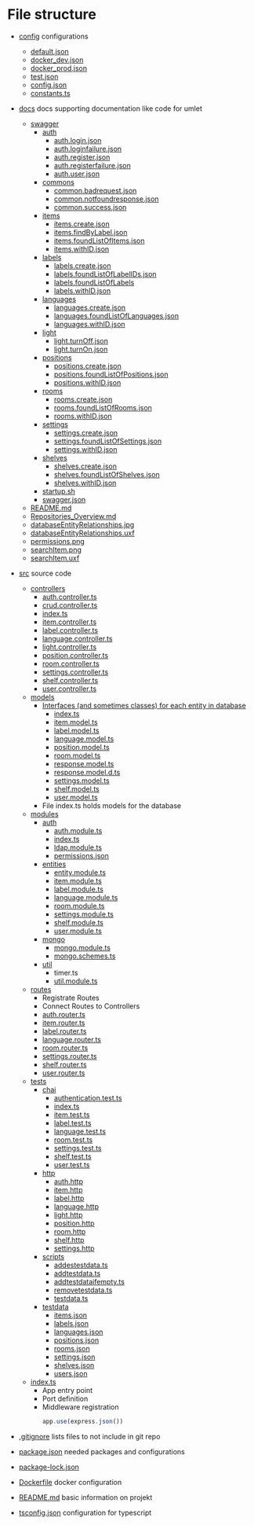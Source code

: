 # File structure

* [config](https://github.com/PBL-Pick-By-Light/BE-Backend/tree/main/config) configurations
  * [default.json](https://github.com/PBL-Pick-By-Light/BE-Backend/tree/main/config/default.json)
  * [docker_dev.json](https://github.com/PBL-Pick-By-Light/BE-Backend/tree/main/config/docker_dev.json)
  * [docker_prod.json](https://github.com/PBL-Pick-By-Light/BE-Backend/tree/main/config/docker_prod.json)
  * [test.json](https://github.com/PBL-Pick-By-Light/BE-Backend/tree/main/config/test.json)
  * [config.json](https://github.com/PBL-Pick-By-Light/BE-Backend/blob/development/src/config/config.json)
  * [constants.ts](https://github.com/PBL-Pick-By-Light/BE-Backend/blob/development/src/config/constants.ts)
* [docs](https://github.com/PBL-Pick-By-Light/BE-Backend/tree/main/docs) docs supporting documentation like code for umlet
  * [swagger](https://github.com/PBL-Pick-By-Light/BE-Backend/tree/main/docs/swagger)
    * [auth](https://github.com/PBL-Pick-By-Light/BE-Backend/tree/main/docs/swagger/auth)
      * [auth.login.json](https://github.com/PBL-Pick-By-Light/BE-Backend/tree/main/docs/swagger/auth/auth.login.json)
      * [auth.loginfailure.json](https://github.com/PBL-Pick-By-Light/BE-Backend/tree/main/docs/swagger/auth/auth.loginfailure.json)
      * [auth.register.json](https://github.com/PBL-Pick-By-Light/BE-Backend/tree/main/docs/swagger/auth/auth.register.json)
      * [auth.registerfailure.json](https://github.com/PBL-Pick-By-Light/BE-Backend/tree/main/docs/swagger/auth/auth.registerfailure.json)
      * [auth.user.json](https://github.com/PBL-Pick-By-Light/BE-Backend/tree/main/docs/swagger/auth/auth.user.json)
    * [commons](https://github.com/PBL-Pick-By-Light/BE-Backend/tree/main/docs/swagger/commons)
      * [common.badrequest.json](https://github.com/PBL-Pick-By-Light/BE-Backend/tree/main/docs/swagger/commons/common.badrequest.json)
      * [common.notfoundresponse.json](https://github.com/PBL-Pick-By-Light/BE-Backend/tree/main/docs/swagger/commons/common.notfoundresponse.json)
      * [common.success.json](https://github.com/PBL-Pick-By-Light/BE-Backend/tree/main/docs/swagger/commons/common.success.json)
    * [items](https://github.com/PBL-Pick-By-Light/BE-Backend/tree/main/docs/swagger/items)
      * [items.create.json](https://github.com/PBL-Pick-By-Light/BE-Backend/tree/main/docs/swagger/items/items.create.json)
      * [items.findByLabel.json](https://github.com/PBL-Pick-By-Light/BE-Backend/tree/main/docs/swagger/items/items.findByLabel.json)
      * [items.foundListOfItems.json](https://github.com/PBL-Pick-By-Light/BE-Backend/tree/main/docs/swagger/items/items.foundListOfItems.json)
      * [items.withID.json](https://github.com/PBL-Pick-By-Light/BE-Backend/tree/main/docs/swagger/items/items.withID.json)
    * [labels](https://github.com/PBL-Pick-By-Light/BE-Backend/tree/main/docs/swagger/labels)
      * [labels.create.json](https://github.com/PBL-Pick-By-Light/BE-Backend/tree/main/docs/swagger/labels/labels.create.json)
      * [labels.foundListOfLabelIDs.json](https://github.com/PBL-Pick-By-Light/BE-Backend/tree/main/docs/swagger/labels/labels.foundListOfLabelIDs.json)
      * [labels.foundListOfLabels](https://github.com/PBL-Pick-By-Light/BE-Backend/tree/main/docs/swagger/labels/labels.foundListOfLabels)
      * [labels.withID.json](https://github.com/PBL-Pick-By-Light/BE-Backend/tree/main/docs/swagger/labels/labels.withID.json)
    * [languages](https://github.com/PBL-Pick-By-Light/BE-Backend/tree/main/docs/swagger/languages)
      * [languages.create.json](https://github.com/PBL-Pick-By-Light/BE-Backend/tree/main/docs/swagger/languages/languages.create.json)
      * [languages.foundListOfLanguages.json](https://github.com/PBL-Pick-By-Light/BE-Backend/tree/main/docs/swagger/languages/languages.foundListOfLanguages.json)
      * [languages.withID.json](https://github.com/PBL-Pick-By-Light/BE-Backend/tree/main/docs/swagger/languages/languages.withID.json)
    * [light](https://github.com/PBL-Pick-By-Light/BE-Backend/tree/main/docs/swagger/light)
      * [light.turnOff.json](https://github.com/PBL-Pick-By-Light/BE-Backend/tree/main/docs/swagger/light/light.turnOff.json)
      * [light.turnOn.json](https://github.com/PBL-Pick-By-Light/BE-Backend/tree/main/docs/swagger/light/light.turnOn.json)
    * [positions](https://github.com/PBL-Pick-By-Light/BE-Backend/tree/main/docs/swagger/positions)
      * [positions.create.json](https://github.com/PBL-Pick-By-Light/BE-Backend/tree/main/docs/swagger/positions/positions.create.json)
      * [positions.foundListOfPositions.json](https://github.com/PBL-Pick-By-Light/BE-Backend/tree/main/docs/swagger/positions/positions.foundListOfPositions.json)
      * [positions.withID.json](https://github.com/PBL-Pick-By-Light/BE-Backend/tree/main/docs/swagger/positions/positions.withID.json)
    * [rooms](https://github.com/PBL-Pick-By-Light/BE-Backend/tree/main/docs/swagger/rooms)
      * [rooms.create.json](https://github.com/PBL-Pick-By-Light/BE-Backend/tree/main/docs/swagger/rooms/rooms.create.json)
      * [rooms.foundListOfRooms.json](https://github.com/PBL-Pick-By-Light/BE-Backend/tree/main/docs/swagger/rooms/rooms.foundListOfRooms.json)
      * [rooms.withID.json](https://github.com/PBL-Pick-By-Light/BE-Backend/tree/main/docs/swagger/rooms/rooms.withID.json)
    * [settings](https://github.com/PBL-Pick-By-Light/BE-Backend/tree/main/docs/swagger/settings)
      * [settings.create.json](https://github.com/PBL-Pick-By-Light/BE-Backend/tree/main/docs/swagger/settings/settings.create.json)
      * [settings.foundListOfSettings.json](https://github.com/PBL-Pick-By-Light/BE-Backend/tree/main/docs/swagger/settings/settings.foundListOfSettings.json)
      * [settings.withID.json](https://github.com/PBL-Pick-By-Light/BE-Backend/tree/main/docs/swagger/settings/settings.withID.json) 
    * [shelves](https://github.com/PBL-Pick-By-Light/BE-Backend/tree/main/docs/swagger/shelves)
      * [shelves.create.json](https://github.com/PBL-Pick-By-Light/BE-Backend/tree/main/docs/swagger/shelves/shelves.create.json)
      * [shelves.foundListOfShelves.json](https://github.com/PBL-Pick-By-Light/BE-Backend/tree/main/docs/swagger/shelves/shelves.foundListOfShelves.json)
      * [shelves.withID.json](https://github.com/PBL-Pick-By-Light/BE-Backend/tree/main/docs/swagger/shelves/shelves.withID.json)
    * [startup.sh](https://github.com/PBL-Pick-By-Light/BE-Backend/tree/main/docs/swagger/startup.sh)
    * [swagger.json](https://github.com/PBL-Pick-By-Light/BE-Backend/tree/main/docs/swagger/swagger.json)
  * [README.md](https://github.com/PBL-Pick-By-Light/BE-Backend/blob/development/docs/README.md)
  * [Repositories_Overview.md](https://github.com/PBL-Pick-By-Light/BE-Backend/blob/development/docs/Repositories_Overview.md)
  * [databaseEntityRelationships.jpg](https://github.com/PBL-Pick-By-Light/BE-Backend/blob/development/docs/databaseEntityRelationships.jpg)
  * [databaseEntityRelationships.uxf](https://github.com/PBL-Pick-By-Light/BE-Backend/tree/main/docs/wiki/images/databaseEntityRelationships.uxf)
  * [permissions.png](https://github.com/PBL-Pick-By-Light/BE-Backend/blob/development/docs/permissions.png)
  * [searchItem.png](https://github.com/PBL-Pick-By-Light/BE-Backend/blob/development/docs/searchItem.png)
  * [searchItem.uxf](https://github.com/PBL-Pick-By-Light/BE-Backend/tree/main/docs/wiki/images/searchItem.uxf)
* [src](https://github.com/PBL-Pick-By-Light/BE-Backend/tree/main/src) source code
  
  * [controllers](https://github.com/PBL-Pick-By-Light/BE-Backend/tree/main/src/controllers)
      * [auth.controller.ts](https://github.com/PBL-Pick-By-Light/BE-Backend/blob/development/src/controllers/auth.controller.ts)
      * [crud.controller.ts](https://github.com/PBL-Pick-By-Light/BE-Backend/blob/development/src/controllers/crud.controller.ts)
      * [index.ts](https://github.com/PBL-Pick-By-Light/BE-Backend/blob/development/src/controllers/index.ts)
      * [item.controller.ts](https://github.com/PBL-Pick-By-Light/BE-Backend/blob/development/src/controllers/item.controller.ts)
      * [label.controller.ts](https://github.com/PBL-Pick-By-Light/BE-Backend/blob/development/src/controllers/label.controller.ts)
      * [language.controller.ts](https://github.com/PBL-Pick-By-Light/BE-Backend/blob/development/src/controllers/language.controller.ts)
      * [light.controller.ts](https://github.com/PBL-Pick-By-Light/BE-Backend/blob/development/src/controllers/light.controller.ts)
      * [position.controller.ts](https://github.com/PBL-Pick-By-Light/BE-Backend/blob/development/src/controllers/position.controller.ts)
      * [room.controller.ts](https://github.com/PBL-Pick-By-Light/BE-Backend/blob/development/src/controllers/room.controller.ts)
      * [settings.controller.ts](https://github.com/PBL-Pick-By-Light/BE-Backend/blob/development/src/controllers/settings.controller.ts)
      * [shelf.controller.ts](https://github.com/PBL-Pick-By-Light/BE-Backend/blob/development/src/controllers/shelf.controller.ts)
      * [user.controller.ts](https://github.com/PBL-Pick-By-Light/BE-Backend/blob/development/src/controllers/user.controller.ts)
  * [models](https://github.com/PBL-Pick-By-Light/BE-Backend/tree/main/src/models)
      * [Interfaces (and sometimes classes) for each entity in database](https://github.com/PBL-Pick-By-Light/BE-Backend/blob/development/src/models)
          * [index.ts](https://github.com/PBL-Pick-By-Light/BE-Backend/blob/development/models/index.ts)
          * [item.model.ts](https://github.com/PBL-Pick-By-Light/BE-Backend/blob/development/src/models/item.model.ts)
          * [label.model.ts](https://github.com/PBL-Pick-By-Light/BE-Backend/blob/development/src/models/label.model.ts)
          * [language.model.ts](https://github.com/PBL-Pick-By-Light/BE-Backend/blob/development/src/models/language.model.ts)
          * [position.model.ts](https://github.com/PBL-Pick-By-Light/BE-Backend/blob/development/src/models/position.model.ts)
          * [room.model.ts](https://github.com/PBL-Pick-By-Light/BE-Backend/blob/development/src/models/room.model.ts) 
          * [response.model.ts](https://github.com/PBL-Pick-By-Light/BE-Backend/blob/development/src/models/response.model.ts)
          * [response.model.d.ts](https://github.com/PBL-Pick-By-Light/BE-Backend/blob/development/src/models/response.model.d.ts)
          * [settings.model.ts](https://github.com/PBL-Pick-By-Light/BE-Backend/blob/development/src/models/settings.model.ts)
          * [shelf.model.ts](https://github.com/PBL-Pick-By-Light/BE-Backend/blob/development/src/models/room.model.ts)
          * [user.model.ts](https://github.com/PBL-Pick-By-Light/BE-Backend/blob/development/src/models/user.model.ts)
      * File index.ts holds models for the database
  * [modules](https://github.com/PBL-Pick-By-Light/BE-Backend/tree/main/src/modules)
      * [auth](https://github.com/PBL-Pick-By-Light/BE-Backend/tree/main/src/modules/auth)
        * [auth.module.ts](https://github.com/PBL-Pick-By-Light/BE-Backend/blob/development/src/modules/auth/auth.module.ts)
        * [index.ts](https://github.com/PBL-Pick-By-Light/BE-Backend/blob/development/src/modules/auth/index.ts)
        * [ldap.module.ts](https://github.com/PBL-Pick-By-Light/BE-Backend/blob/development/src/modules/auth/ldap.module.ts)
        * [permissions.json](https://github.com/PBL-Pick-By-Light/BE-Backend/blob/development/src/modules/auth/permissions.json)
      * [entities](https://github.com/PBL-Pick-By-Light/BE-Backend/tree/main/src/modules/entities)
        * [entity.module.ts](https://github.com/PBL-Pick-By-Light/BE-Backend/blob/development/src/modules/entities/entity.module.ts)
        * [item.module.ts](https://github.com/PBL-Pick-By-Light/BE-Backend/blob/development/src/modules/entities/item.module.ts)
        * [label.module.ts](https://github.com/PBL-Pick-By-Light/BE-Backend/blob/development/src/modules/entities/label.module.ts)
        * [language.module.ts](https://github.com/PBL-Pick-By-Light/BE-Backend/blob/development/src/modules/entities/language.module.ts)
        * [room.module.ts](https://github.com/PBL-Pick-By-Light/BE-Backend/blob/development/src/modules/entities/room.module.ts)
        * [settings.module.ts](https://github.com/PBL-Pick-By-Light/BE-Backend/blob/development/src/modules/entities/settings.module.ts)
        * [shelf.module.ts](https://github.com/PBL-Pick-By-Light/BE-Backend/blob/development/src/modules/entities/shelf.module.ts)
        * [user.module.ts](https://github.com/PBL-Pick-By-Light/BE-Backend/blob/development/src/modules/entities/user.module.ts)
      * [mongo](https://github.com/PBL-Pick-By-Light/BE-Backend/tree/main/src/modules/mongo)
        * [mongo.module.ts](https://github.com/PBL-Pick-By-Light/BE-Backend/blob/development/src/modules/mongo/mongo.module.ts)
        * [mongo.schemes.ts](https://github.com/PBL-Pick-By-Light/BE-Backend/blob/development/src/modules/mongo/mongo.schemes.ts)
      * [util](https://github.com/PBL-Pick-By-Light/BE-Backend/tree/main/src/modules/util)
        * timer.ts
        * [util.module.ts](https://github.com/PBL-Pick-By-Light/BE-Backend/blob/development/src/modules/util/util.module.ts)
  * [routes](https://github.com/PBL-Pick-By-Light/BE-Backend/tree/main/src/routes)
      * Registrate Routes
      * Connect Routes to Controllers
      * [auth.router.ts](https://github.com/PBL-Pick-By-Light/BE-Backend/blob/development/src/routes/auth.router.ts)
      * [item.router.ts](https://github.com/PBL-Pick-By-Light/BE-Backend/blob/development/src/routes/item.router.ts)
      * [label.router.ts](https://github.com/PBL-Pick-By-Light/BE-Backend/blob/development/src/routes/label.router.ts)
      * [language.router.ts](https://github.com/PBL-Pick-By-Light/BE-Backend/blob/development/src/routes/language.router.ts)
      * [room.router.ts](https://github.com/PBL-Pick-By-Light/BE-Backend/blob/development/src/routes/room.router.ts)
      * [settings.router.ts](https://github.com/PBL-Pick-By-Light/BE-Backend/blob/development/src/routes/settings.router.ts)
      * [shelf.router.ts](https://github.com/PBL-Pick-By-Light/BE-Backend/blob/development/src/routes/shelf.router.ts)
      * [user.router.ts](https://github.com/PBL-Pick-By-Light/BE-Backend/blob/development/src/routes/user.router.ts)
  * [tests](https://github.com/PBL-Pick-By-Light/BE-Backend/tree/main/src/tests)
      * [chai](https://github.com/PBL-Pick-By-Light/BE-Backend/tree/main/src/tests/chai)
        * [authentication.test.ts](https://github.com/PBL-Pick-By-Light/BE-Backend/tree/main/src/tests/chai/authentication.test.ts)
        * [index.ts](https://github.com/PBL-Pick-By-Light/BE-Backend/blob/development/src/tests/chai/index.ts)
        * [item.test.ts](https://github.com/PBL-Pick-By-Light/BE-Backend/blob/development/src/tests/chai/item.test.ts)
        * [label.test.ts](https://github.com/PBL-Pick-By-Light/BE-Backend/blob/development/src/tests/chai/label.test.ts)
        * [language.test.ts](https://github.com/PBL-Pick-By-Light/BE-Backend/blob/development/src/tests/chai/language.test.ts)
        * [room.test.ts](https://github.com/PBL-Pick-By-Light/BE-Backend/blob/development/src/tests/chai/room.test.ts)
        * [settings.test.ts](https://github.com/PBL-Pick-By-Light/BE-Backend/blob/development/src/tests/chai/settings.test.ts)
        * [shelf.test.ts](https://github.com/PBL-Pick-By-Light/BE-Backend/blob/development/src/tests/chai/shelf.test.ts)
        * [user.test.ts](https://github.com/PBL-Pick-By-Light/BE-Backend/blob/development/src/tests/chai/user.test.ts)
      * [http](https://github.com/PBL-Pick-By-Light/BE-Backend/tree/main/src/tests/http)
        * [auth.http](https://github.com/PBL-Pick-By-Light/BE-Backend/blob/development/src/tests/http/auth.http)
        * [item.http](https://github.com/PBL-Pick-By-Light/BE-Backend/blob/development/src/tests/http/item.http)
        * [label.http](https://github.com/PBL-Pick-By-Light/BE-Backend/blob/development/src/tests/http/label.http)
        * [language.http](https://github.com/PBL-Pick-By-Light/BE-Backend/blob/development/src/tests/http/language.http)
        * [light.http](https://github.com/PBL-Pick-By-Light/BE-Backend/blob/development/src/tests/http/light.http)
        * [position.http](https://github.com/PBL-Pick-By-Light/BE-Backend/blob/development/src/tests/http/position.http)
        * [room.http](https://github.com/PBL-Pick-By-Light/BE-Backend/blob/development/src/tests/http/room.http)
        * [shelf.http](https://github.com/PBL-Pick-By-Light/BE-Backend/blob/development/src/tests/http/shelf.http)
        * [settings.http](https://github.com/PBL-Pick-By-Light/BE-Backend/blob/development/src/tests/http/settings.http)
      * [scripts](https://github.com/PBL-Pick-By-Light/BE-Backend/tree/main/src/tests/scripts)
        * [addestestdata.ts](https://github.com/PBL-Pick-By-Light/BE-Backend/blob/development/src/tests/scripts/addestestdata.ts)
        * [addtestdata.ts](https://github.com/PBL-Pick-By-Light/BE-Backend/blob/development/src/tests/scripts/addtestdata.ts)
        * [addtestdataifempty.ts](https://github.com/PBL-Pick-By-Light/BE-Backend/blob/development/src/tests/scripts/addtestdataifempty.ts)
        * [removetestdata.ts](https://github.com/PBL-Pick-By-Light/BE-Backend/blob/development/src/tests/scripts/removetestdata.ts)
        * [testdata.ts](https://github.com/PBL-Pick-By-Light/BE-Backend/blob/development/src/tests/scripts/testdata.ts)
      * [testdata](https://github.com/PBL-Pick-By-Light/BE-Backend/tree/main/src/tests/testdata)
        * [items.json](https://github.com/PBL-Pick-By-Light/BE-Backend/tree/main/src/tests/testdata/items.json)
        * [labels.json](https://github.com/PBL-Pick-By-Light/BE-Backend/tree/main/src/tests/testdata/labels.json)
        * [languages.json](https://github.com/PBL-Pick-By-Light/BE-Backend/tree/main/src/tests/testdata/languages.json)
        * [positions.json](https://github.com/PBL-Pick-By-Light/BE-Backend/tree/main/src/tests/testdata/positions.json)
        * [rooms.json](https://github.com/PBL-Pick-By-Light/BE-Backend/tree/main/src/tests/testdata/rooms.json)
        * [settings.json](https://github.com/PBL-Pick-By-Light/BE-Backend/tree/main/src/tests/testdata/settings.json)
        * [shelves.json](https://github.com/PBL-Pick-By-Light/BE-Backend/tree/main/src/tests/testdata/shelves.json)
        * [users.json](https://github.com/PBL-Pick-By-Light/BE-Backend/tree/main/src/tests/testdata/users.json)
  * [index.ts](https://github.com/PBL-Pick-By-Light/BE-Backend/blob/development/src/index.ts)
      * App entry point
      * Port definition
      * Middleware registration
         ```ts
         app.use(express.json())
         ```

* [.gitignore](https://github.com/PBL-Pick-By-Light/BE-Backend/tree/main/.gitignore) lists files to not include in git repo

* [package.json](https://github.com/PBL-Pick-By-Light/BE-Backend/tree/main/package.json) needed packages and configurations
* [package-lock.json](https://github.com/PBL-Pick-By-Light/BE-Backend/tree/main/package-lock.json)

* [Dockerfile](https://github.com/PBL-Pick-By-Light/BE-Backend/tree/main/Dockerfile) docker configuration

* [README.md](https://github.com/PBL-Pick-By-Light/BE-Backend/tree/main/README.md) basic information on projekt

* [tsconfig.json](https://github.com/PBL-Pick-By-Light/BE-Backend/tree/main/tsconfig.json) configuration for typescript
